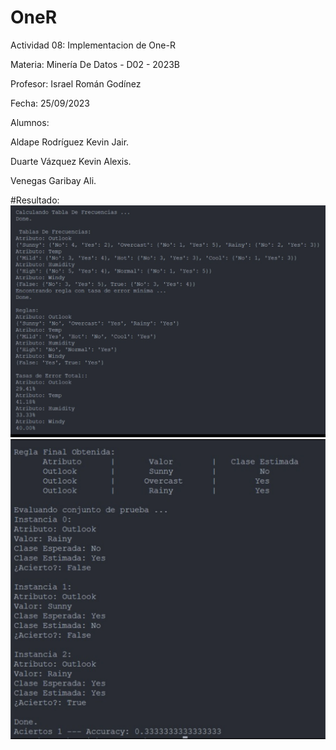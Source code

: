 # OneR
Actividad 08: Implementacion de One-R

Materia: Minería De Datos - D02 - 2023B

Profesor: Israel Román Godínez

Fecha: 25/09/2023

Alumnos:

Aldape Rodríguez Kevin Jair.

Duarte Vázquez Kevin Alexis.

Venegas Garibay Ali.

#Resultado:
<img src="Resultado 1.png">
<img src="Resultado 0.png">

